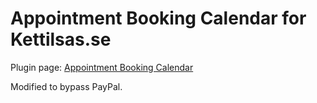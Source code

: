 # Appointment Booking Calendar for Kettilsas.se #

Plugin page: [Appointment Booking Calendar](https://sv.wordpress.org/plugins/appointment-booking-calendar/)

Modified to bypass PayPal.